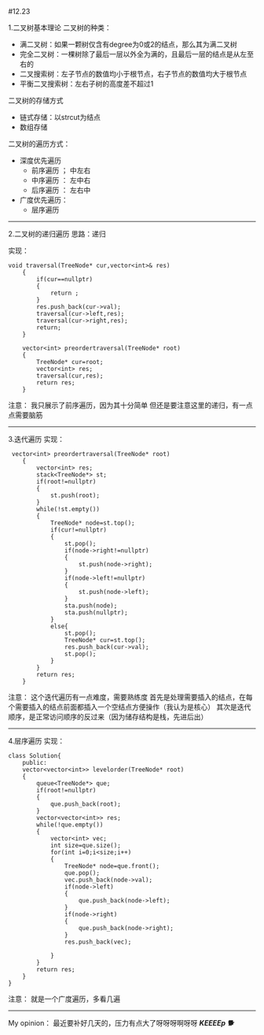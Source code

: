 #12.23

1.二叉树基本理论
二叉树的种类：
- 满二叉树：如果一颗树仅含有degree为0或2的结点，那么其为满二叉树
- 完全二叉树：一棵树除了最后一层以外全为满的，且最后一层的结点是从左至右的
- 二叉搜索树：左子节点的数值均小于根节点，右子节点的数值均大于根节点
- 平衡二叉搜索树：左右子树的高度差不超过1

二叉树的存储方式
- 链式存储：以strcut为结点
- 数组存储

二叉树的遍历方式：
- 深度优先遍历
  - 前序遍历 ； 中左右
  - 中序遍历 ： 左中右
  - 后序遍历 ： 左右中
- 广度优先遍历：
  - 层序遍历
  

***
2.二叉树的递归遍历
思路：递归

实现：
```
void traversal(TreeNode* cur,vector<int>& res)
    {
        if(cur==nullptr)
        {
            return ;
        }
        res.push_back(cur->val);
        traversal(cur->left,res);
        traversal(cur->right,res);
        return;
    }

    vector<int> preordertraversal(TreeNode* root)
    {
        TreeNode* cur=root;
        vector<int> res;
        traversal(cur,res);
        return res;
    }
```
注意：
我只展示了前序遍历，因为其十分简单
但还是要注意这里的递归，有一点点需要脑筋
***
3.迭代遍历
实现：
```
 vector<int> preordertraversal(TreeNode* root)
    {
        vector<int> res;
        stack<TreeNode*> st;
        if(root!=nullptr)
        {
            st.push(root);
        }
        while(!st.empty())
        {
            TreeNode* node=st.top();
            if(cur!=nullptr)
            {
                st.pop();
                if(node->right!=nullptr)
                {
                    st.push(node->right);
                }
                if(node->left!=nullptr)
                {
                    st.push(node->left);
                }
                sta.push(node);
                sta.push(nullptr);
            }
            else{
                st.pop();
                TreeNode* cur=st.top();
                res.push_back(cur->val);
                st.pop();
            }
        }
        return res;
    }
```
注意：
这个迭代遍历有一点难度，需要熟练度
首先是处理需要插入的结点，在每个需要插入的结点前面都插入一个空结点方便操作（我认为是核心）
其次是迭代顺序，是正常访问顺序的反过来（因为储存结构是栈，先进后出）
***
4.层序遍历
实现：
```
class Solution{
    public:
    vector<vector<int>> levelorder(TreeNode* root)
    {
        queue<TreeNode*> que;
        if(root!=nullptr)
        {
            que.push_back(root);
        }
        vector<vector<int>> res;
        while(!que.empty())
        {
            vector<int> vec;
            int size=que.size();
            for(int i=0;i<size;i++)
            {
                TreeNode* node=que.front();
                que.pop();
                vec.push_back(node->val);
                if(node->left)
                {
                    que.push_back(node->left);
                }
                if(node->right)
                {
                    que.push_back(node->right);
                }
                res.push_back(vec);

            }
        }
        return res;
    }
}
```
注意：
就是一个广度遍历，多看几遍

***
My opinion：
最近要补好几天的，压力有点大了呀呀呀啊呀呀
***KEEEEp 🐕***
